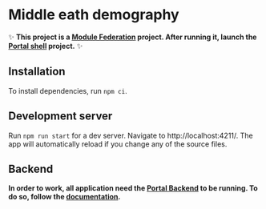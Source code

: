 # Middle eath demography

✨ **This project is a [Module Federation](https://webpack.js.org/concepts/module-federation/) project. After running it, launch the [Portal shell](https://github.com/sdedieu/the-one-portal/tree/microfrontends-strategy) project.** ✨

## Installation

To install dependencies, run `npm ci`.

## Development server

Run `npm run start` for a dev server. Navigate to http://localhost:4211/. The app will automatically reload if you change any of the source files.

## Backend

**In order to work, all application need the [Portal Backend](https://github.com/sdedieu/portal-backend) to be running. To do so, follow the [documentation](https://github.com/sdedieu/portal-backend).**
